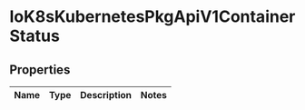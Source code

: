 
# IoK8sKubernetesPkgApiV1ContainerStatus

## Properties
Name | Type | Description | Notes
------------ | ------------- | ------------- | -------------



